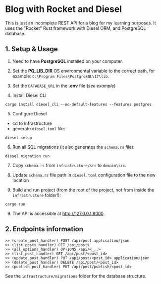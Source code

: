 # Blog with Rocket and Diesel

This is just an incomplete REST API for a blog for my learning purposes.
It uses the "Rocket" Rust framework with Diesel ORM, and PostgreSQL database.

## 1. Setup & Usage

1. Need to have **PostgreSQL** installed on your computer.
2. Set the **PQ_LIB_DIR** OS environmental variable to the correct path, for
   example: `C:\Program Files\PostgreSQL\17\lib`.
3. Set the `DATABASE_URL` in the **.env** file (_see example_)

4. Install Diesel CLI

```shell
cargo install diesel_cli --no-default-features --features postgres
```

5. Configure Diesel

- cd to infrastructure
- generate `diesel.toml` file:

```shell
diesel setup
```
6. Run all SQL migrations (it also generates the `schema.rs` file):

```shell
diesel migration run
```

7. Copy `schema.rs` from `infrastructure/src` to `domain\src`.
8. Update `schema.rs` file path in `diesel.toml` configuration file to the new location

9. Build and run project (from the root of the project, not from inside the `infrastructure` folder!):

```shell
cargo run
```

9. The API is accessible at http://127.0.0.1:8000.


## 2. Endpoints information

```raw
>> (create_post_handler) POST /api/post application/json
>> (list_posts_handler) GET /api/posts
>> (all_options_handler) OPTIONS /api/<_..>
>> (list_post_handler) GET /api/post/<post_id>
>> (update_post_handler) PUT /api/post/<post_id> application/json
>> (delete_post_handler) DELETE /api/post/<post_id>
>> (publish_post_handler) PUT /api/post/publish/<post_id>
```

See the `infrastructure/migrations` folder for the database structure.